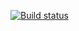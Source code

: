 [![Build status](https://ci.appveyor.com/api/projects/status/vpyi9pthcp7tvio2?svg=true)](https://ci.appveyor.com/project/MikhailPozdeev/rest)
